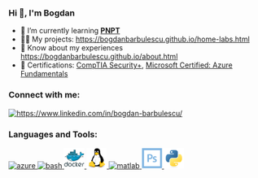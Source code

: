 ### Hi 👋, I'm Bogdan

- 🌱 I’m currently learning  <a href="https://certifications.tcm-sec.com/pnpt/">**PNPT**</a>
- 👨‍💻 My projects: https://bogdanbarbulescu.github.io/home-labs.html
- 📄 Know about my experiences https://bogdanbarbulescu.github.io/about.html
- 🏅 Certifications: <a href="https://www.credly.com/badges/60d7a784-4c3b-46f8-b0f3-524ba67af221" rel="nofollow">CompTIA Security+</a>, <a href="https://www.credly.com/badges/394cdaf5-322b-41e2-a1c6-9f62fd2b03e4" rel="nofollow">Microsoft Certified: Azure Fundamentals</a>

<h3 align="left">Connect with me:</h3>
<p align="left">
<a href="https://www.linkedin.com/in/bogdan-barbulescu/" target="blank"><img align="center" src="https://raw.githubusercontent.com/rahuldkjain/github-profile-readme-generator/master/src/images/icons/Social/linked-in-alt.svg" alt="https://www.linkedin.com/in/bogdan-barbulescu/" height="30" width="40" /></a>
</p>

<h3 align="left">Languages and Tools:</h3>
<p align="left"> <a href="https://azure.microsoft.com/en-in/" target="_blank" rel="noreferrer"> <img src="https://www.vectorlogo.zone/logos/microsoft_azure/microsoft_azure-icon.svg" alt="azure" width="40" height="40"/> </a>  <a href="https://www.gnu.org/software/bash/" target="_blank" rel="noreferrer"> <img src="https://www.vectorlogo.zone/logos/gnu_bash/gnu_bash-icon.svg" alt="bash" width="40" height="40"/> </a> <a href="https://www.docker.com/" target="_blank" rel="noreferrer"> <img src="https://raw.githubusercontent.com/devicons/devicon/master/icons/docker/docker-original-wordmark.svg" alt="docker" width="40" height="40"/> </a>  <a href="https://www.linux.org/" target="_blank" rel="noreferrer"> <img src="https://raw.githubusercontent.com/devicons/devicon/master/icons/linux/linux-original.svg" alt="linux" width="40" height="40"/> </a>  <a href="https://www.mathworks.com/" target="_blank" rel="noreferrer"> <img src="https://upload.wikimedia.org/wikipedia/commons/2/21/Matlab_Logo.png" alt="matlab" width="40" height="40"/> </a> <a href="https://www.photoshop.com/en" target="_blank" rel="noreferrer"> <img src="https://raw.githubusercontent.com/devicons/devicon/master/icons/photoshop/photoshop-line.svg" alt="photoshop" width="40" height="40"/> </a>  <a href="https://www.python.org" target="_blank" rel="noreferrer"> <img src="https://raw.githubusercontent.com/devicons/devicon/master/icons/python/python-original.svg" alt="python" width="40" height="40"/> </a> </p>

